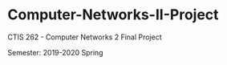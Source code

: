 # Computer-Networks-II-Project
CTIS 262 - Computer Networks 2 Final Project

Semester: 2019-2020 Spring
